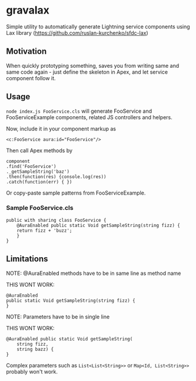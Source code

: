 # gravalax
Simple utility to automatically generate Lightning service components using Lax library (https://github.com/ruslan-kurchenko/sfdc-lax)

## Motivation
When quickly prototyping something, saves you from writing same and same code again - just define the skeleton in Apex, and let service component follow it.

## Usage
`node index.js FooService.cls` will generate FooService and FooServiceExample components, related JS controllers and helpers.

Now, include it in your component markup as

`<c:FooService aura:id="FooService"/>`

Then call Apex methods by
```
component
.find('FooService')
._getSampleString('baz')
.then(function(res) {console.log(res))
.catch(function(err) { })
```

Or copy-paste sample patterns from FooServiceExample.

### Sample FooService.cls
```
public with sharing class FooService {
	@AuraEnabled public static Void getSampleString(string fizz) {
    return fizz + 'buzz';
	}
}
```

## Limitations
NOTE: @AuraEnabled methods have to be in same line as method name

THIS WONT WORK:
```
@AuraEnabled 
public static Void getSampleString(string fizz) {
}
```
NOTE: Parameters have to be in single line

THIS WONT WORK:
```
@AuraEnabled public static Void getSampleString(
	string fizz,
	string bazz) {
}
```

Complex parameters such as `List<List<String>>` or `Map<Id, List<String>>` probably won't work.